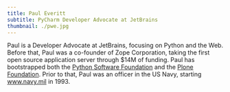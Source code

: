 ```yaml
---
title: Paul Everitt
subtitle: PyCharm Developer Advocate at JetBrains
thumbnail: ./pwe.jpg
---
```


Paul is a Developer Advocate at JetBrains, focusing on Python and the Web. Before that, Paul was a co-founder of Zope Corporation, taking the first open source application server through $14M of funding. Paul has bootstrapped both the [Python Software Foundation](https://www.python.org/psf/) and the [Plone Foundation](https://plone.org/foundation). Prior to that, Paul was an officer in the US Navy, starting www.navy.mil in 1993.
